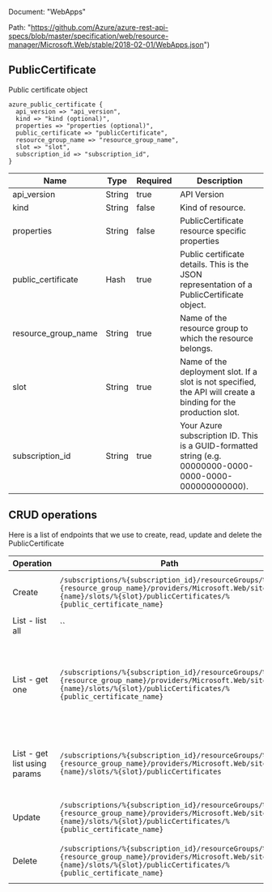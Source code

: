 Document: "WebApps"


Path: "https://github.com/Azure/azure-rest-api-specs/blob/master/specification/web/resource-manager/Microsoft.Web/stable/2018-02-01/WebApps.json")

## PublicCertificate

Public certificate object

```puppet
azure_public_certificate {
  api_version => "api_version",
  kind => "kind (optional)",
  properties => "properties (optional)",
  public_certificate => "publicCertificate",
  resource_group_name => "resource_group_name",
  slot => "slot",
  subscription_id => "subscription_id",
}
```

| Name        | Type           | Required       | Description       |
| ------------- | ------------- | ------------- | ------------- |
|api_version | String | true | API Version |
|kind | String | false | Kind of resource. |
|properties | String | false | PublicCertificate resource specific properties |
|public_certificate | Hash | true | Public certificate details. This is the JSON representation of a PublicCertificate object. |
|resource_group_name | String | true | Name of the resource group to which the resource belongs. |
|slot | String | true | Name of the deployment slot. If a slot is not specified, the API will create a binding for the production slot. |
|subscription_id | String | true | Your Azure subscription ID. This is a GUID-formatted string (e.g. 00000000-0000-0000-0000-000000000000). |



## CRUD operations

Here is a list of endpoints that we use to create, read, update and delete the PublicCertificate

| Operation | Path | Verb | Description | OperationID |
| ------------- | ------------- | ------------- | ------------- | ------------- |
|Create|`/subscriptions/%{subscription_id}/resourceGroups/%{resource_group_name}/providers/Microsoft.Web/sites/%{name}/slots/%{slot}/publicCertificates/%{public_certificate_name}`|Put|Creates a hostname binding for an app.|WebApps_CreateOrUpdatePublicCertificateSlot|
|List - list all|``||||
|List - get one|`/subscriptions/%{subscription_id}/resourceGroups/%{resource_group_name}/providers/Microsoft.Web/sites/%{name}/slots/%{slot}/publicCertificates/%{public_certificate_name}`|Get|Get the named public certificate for an app (or deployment slot, if specified).|WebApps_GetPublicCertificateSlot|
|List - get list using params|`/subscriptions/%{subscription_id}/resourceGroups/%{resource_group_name}/providers/Microsoft.Web/sites/%{name}/slots/%{slot}/publicCertificates`|Get|Get public certificates for an app or a deployment slot.|WebApps_ListPublicCertificatesSlot|
|Update|`/subscriptions/%{subscription_id}/resourceGroups/%{resource_group_name}/providers/Microsoft.Web/sites/%{name}/slots/%{slot}/publicCertificates/%{public_certificate_name}`|Put|Creates a hostname binding for an app.|WebApps_CreateOrUpdatePublicCertificateSlot|
|Delete|`/subscriptions/%{subscription_id}/resourceGroups/%{resource_group_name}/providers/Microsoft.Web/sites/%{name}/slots/%{slot}/publicCertificates/%{public_certificate_name}`|Delete|Deletes a hostname binding for an app.|WebApps_DeletePublicCertificateSlot|
